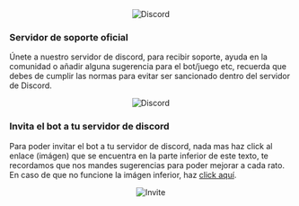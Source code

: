 <div align="center"><img alt="Discord" src="https://cdn.glitch.com/1e67b394-0053-4ba4-a1d5-82dffe12396e%2Fcooltext-357181250588133.png?v=1594691477842"></div>

### Servidor de soporte oficial
Únete a nuestro servidor de discord, para recibir soporte, ayuda en la comunidad o añadir alguna sugerencia para el bot/juego etc, recuerda que debes de cumplir las normas para evitar ser sancionado dentro del servidor de Discord.
<div align="center"><img alt="Discord" src="https://img.shields.io/discord/611714357809905684?color=blue&label=discord&logo=blue&logoColor=blue&style=for-the-badge"></div>

###  Invita el bot a tu servidor de discord
Para poder invitar el bot a tu servidor de discord, nada mas haz click al enlace (imágen) que se encuentra en la parte inferior de este texto, te recordamos que nos mandes sugerencias para poder mejorar a cada rato. En caso de que no funcione la imágen inferior, haz [click aquí](https://discord.com/oauth2/authorize?client_id=697608432244752486&scope=bot&permissions=8).
<div align="center"><img href="https://discord.com/oauth2/authorize?client_id=697608432244752486&scope=bot&permissions=8" alt="Invite" src="https://img.shields.io/badge/invitar-pmpyonix-lightblue?style=for-the-badge"></div>

